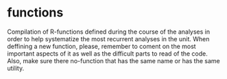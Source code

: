 # functions

Compilation of R-functions defined during the course of the analyses in order to help systematize the most recurrent analyses in the unit. When deffining a new function, please, remember to coment on the most important aspects of it as well as the difficult parts to read of the code. Also, make sure there no-function that has the same name or has the same utility.
